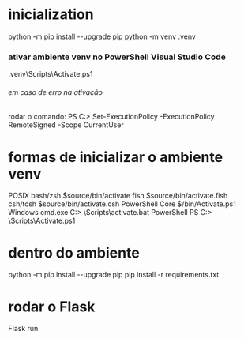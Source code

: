 # inicialization
python -m pip install --upgrade pip
python -m venv .venv

### ativar ambiente venv no PowerShell Visual Studio Code
.venv\Scripts\Activate.ps1

###### em caso de erro na ativação
rodar o comando:
PS C:\> Set-ExecutionPolicy -ExecutionPolicy RemoteSigned -Scope CurrentUser

# formas de inicializar o ambiente venv
POSIX
    bash/zsh
        $source<venv>/bin/activate
    fish
        $source<venv>/bin/activate.fish
    csh/tcsh
        $source<venv>/bin/activate.csh
    PowerShell Core
        $<venv>/bin/Activate.ps1
Windows
    cmd.exe
        C:\> <venv>\Scripts\activate.bat
    PowerShell
        PS C:\> <venv>\Scripts\Activate.ps1

# dentro do ambiente
python -m pip install --upgrade pip
pip install -r requirements.txt

# rodar o Flask
Flask run
